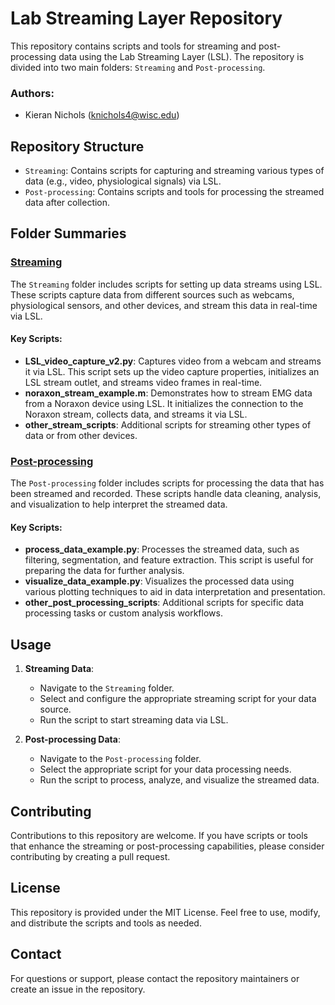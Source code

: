# Lab Streaming Layer Repository

This repository contains scripts and tools for streaming and post-processing data using the Lab Streaming Layer (LSL). The repository is divided into two main folders: `Streaming` and `Post-processing`.

### Authors:
- Kieran Nichols (knichols4@wisc.edu)

## Repository Structure

- `Streaming`: Contains scripts for capturing and streaming various types of data (e.g., video, physiological signals) via LSL.
- `Post-processing`: Contains scripts and tools for processing the streamed data after collection.

## Folder Summaries

### [Streaming](https://github.com/neuroergolab/Lab_Streaming_Layer/tree/main/Streaming)

The `Streaming` folder includes scripts for setting up data streams using LSL. These scripts capture data from different sources such as webcams, physiological sensors, and other devices, and stream this data in real-time via LSL.

#### Key Scripts:

- **LSL_video_capture_v2.py**: Captures video from a webcam and streams it via LSL. This script sets up the video capture properties, initializes an LSL stream outlet, and streams video frames in real-time.
- **noraxon_stream_example.m**: Demonstrates how to stream EMG data from a Noraxon device using LSL. It initializes the connection to the Noraxon stream, collects data, and streams it via LSL.
- **other_stream_scripts**: Additional scripts for streaming other types of data or from other devices.

### [Post-processing](https://github.com/neuroergolab/Lab_Streaming_Layer/tree/main/Post-processing)

The `Post-processing` folder includes scripts for processing the data that has been streamed and recorded. These scripts handle data cleaning, analysis, and visualization to help interpret the streamed data.

#### Key Scripts:

- **process_data_example.py**: Processes the streamed data, such as filtering, segmentation, and feature extraction. This script is useful for preparing the data for further analysis.
- **visualize_data_example.py**: Visualizes the processed data using various plotting techniques to aid in data interpretation and presentation.
- **other_post_processing_scripts**: Additional scripts for specific data processing tasks or custom analysis workflows.

## Usage

1. **Streaming Data**:
   - Navigate to the `Streaming` folder.
   - Select and configure the appropriate streaming script for your data source.
   - Run the script to start streaming data via LSL.

2. **Post-processing Data**:
   - Navigate to the `Post-processing` folder.
   - Select the appropriate script for your data processing needs.
   - Run the script to process, analyze, and visualize the streamed data.

## Contributing

Contributions to this repository are welcome. If you have scripts or tools that enhance the streaming or post-processing capabilities, please consider contributing by creating a pull request.

## License

This repository is provided under the MIT License. Feel free to use, modify, and distribute the scripts and tools as needed.

## Contact

For questions or support, please contact the repository maintainers or create an issue in the repository.

